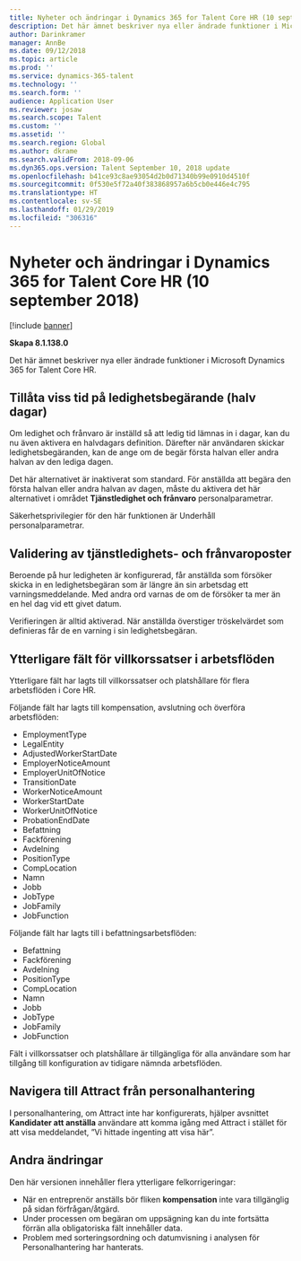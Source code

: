 ```yaml
---
title: Nyheter och ändringar i Dynamics 365 for Talent Core HR (10 september 2018)
description: Det här ämnet beskriver nya eller ändrade funktioner i Microsoft Dynamics 365 for Talent Core HR.
author: Darinkramer
manager: AnnBe
ms.date: 09/12/2018
ms.topic: article
ms.prod: ''
ms.service: dynamics-365-talent
ms.technology: ''
ms.search.form: ''
audience: Application User
ms.reviewer: josaw
ms.search.scope: Talent
ms.custom: ''
ms.assetid: ''
ms.search.region: Global
ms.author: dkrame
ms.search.validFrom: 2018-09-06
ms.dyn365.ops.version: Talent September 10, 2018 update
ms.openlocfilehash: b41ce93c8ae93054d2b0d71340b99e0910d4510f
ms.sourcegitcommit: 0f530e5f72a40f383868957a6b5cb0e446e4c795
ms.translationtype: HT
ms.contentlocale: sv-SE
ms.lasthandoff: 01/29/2019
ms.locfileid: "306316"
---
```

# <a name="whats-new-or-changed-in-dynamics-365-for-talent-core-hr-september-10-2018"></a>Nyheter och ändringar i Dynamics 365 for Talent Core HR (10 september 2018)

[!include [banner](includes/banner.md)]

**Skapa 8.1.138.0**

Det här ämnet beskriver nya eller ändrade funktioner i Microsoft Dynamics 365 for Talent Core HR.

## <a name="allow-specific-time-of-day-on-time-off-requests-half-days"></a>Tillåta viss tid på ledighetsbegärande (halv dagar)

Om ledighet och frånvaro är inställd så att ledig tid lämnas in i dagar, kan du nu även aktivera en halvdagars definition. Därefter när användaren skickar ledighetsbegäranden, kan de ange om de begär första halvan eller andra halvan av den lediga dagen.

Det här alternativet är inaktiverat som standard. För anställda att begära den första halvan eller andra halvan av dagen, måste du aktivera det här alternativet i området **Tjänstledighet och frånvaro** personalparametrar.

Säkerhetsprivilegier för den här funktionen är Underhåll personalparametrar.

## <a name="validation-of-leave-and-absence-entries"></a>Validering av tjänstledighets- och frånvaroposter

Beroende på hur ledigheten är konfigurerad, får anställda som försöker skicka in en ledighetsbegäran som är längre än sin arbetsdag ett varningsmeddelande. Med andra ord varnas de om de försöker ta mer än en hel dag vid ett givet datum.

Verifieringen är alltid aktiverad. När anställda överstiger tröskelvärdet som definieras får de en varning i sin ledighetsbegäran.

## <a name="additional-fields-for-conditional-statements-in-workflows"></a>Ytterligare fält för villkorssatser i arbetsflöden

Ytterligare fält har lagts till villkorssatser och platshållare för flera arbetsflöden i Core HR.

Följande fält har lagts till kompensation, avslutning och överföra arbetsflöden:

- EmploymentType
- LegalEntity
- AdjustedWorkerStartDate
- EmployerNoticeAmount
- EmployerUnitOfNotice
- TransitionDate
- WorkerNoticeAmount
- WorkerStartDate
- WorkerUnitOfNotice
- ProbationEndDate
- Befattning
- Fackförening
- Avdelning
- PositionType
- CompLocation
- Namn
- Jobb
- JobType
- JobFamily
- JobFunction

Följande fält har lagts till i befattningsarbetsflöden:

- Befattning
- Fackförening
- Avdelning
- PositionType
- CompLocation
- Namn
- Jobb
- JobType
- JobFamily
- JobFunction

Fält i villkorssatser och platshållare är tillgängliga för alla användare som har tillgång till konfiguration av tidigare nämnda arbetsflöden.

## <a name="navigation-to-attract-from-personnel-management"></a>Navigera till Attract från personalhantering

I personalhantering, om Attract inte har konfigurerats, hjälper avsnittet **Kandidater att anställa** användare att komma igång med Attract i stället för att visa meddelandet, ”Vi hittade ingenting att visa här”.

## <a name="other-changes"></a>Andra ändringar

Den här versionen innehåller flera ytterligare felkorrigeringar:

- När en entreprenör anställs bör fliken **kompensation** inte vara tillgänglig på sidan förfrågan/åtgärd.
- Under processen om begäran om uppsägning kan du inte fortsätta förrän alla obligatoriska fält innehåller data.
- Problem med sorteringsordning och datumvisning i analysen för Personalhantering har hanterats.
